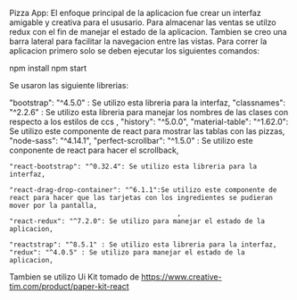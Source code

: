 Pizza App:
El enfoque principal de la aplicacion fue crear un interfaz amigable y creativa para el ususario. Para almacenar las ventas se utilzo redux con el fin de manejar el estado de la aplicacion.
Tambien se creo una barra lateral para facilitar la navegacion entre las vistas. Para correr la aplicacion primero solo se deben ejecutar los siguientes comandos:

npm install
npm start

Se usaron las siguiente librerias:

"bootstrap": "^4.5.0" : Se utilizo esta libreria para la interfaz,
    "classnames": "^2.2.6" : Se utilizo esta libreria para manejar los nombres de las clases con respecto a los estilos de ccs ,
    "history": "^5.0.0",
    "material-table": "^1.62.0": Se utilizo este componente de react para mostrar las tablas con las pizzas,
    "node-sass": "^4.14.1",
    "perfect-scrollbar": "^1.5.0" : Se utilizo este conponente de react para hacer el scrollback,
   
    "react-bootstrap": "^0.32.4": Se utilizo esta libreria para la interfaz,
   
    "react-drag-drop-container": "^6.1.1":Se utilizo este componente de react para hacer que las tarjetas con los ingredientes se pudieran mover por la pantalla,
                                              ,
    "react-redux": "^7.2.0": Se utilizo para manejar el estado de la aplicacion,
   
    "reactstrap": "^8.5.1" : Se utilizo esta libreria para la interfaz,
    "redux": "^4.0.5" : Se utilizo para manejar el estado de la aplicacion,
   
Tambien se utilizo Ui Kit tomado de https://www.creative-tim.com/product/paper-kit-react
